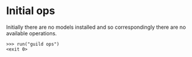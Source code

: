 # Initial ops

Initially there are no models installed and so correspondingly there
are no available operations.

    >>> run("guild ops")
    <exit 0>
